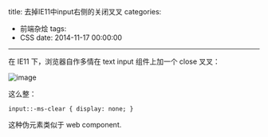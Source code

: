 title: 去掉IE11中input右侧的关闭叉叉
categories:
  - 前端杂烩
tags:
  - CSS
date: 2014-11-17 00:00:00
---


在 IE11 下，浏览器自作多情在 text input 组件上加一个 close 叉叉：

![image](https://cloud.githubusercontent.com/assets/2698003/5064209/825ef988-6e3e-11e4-900a-5fadd3465d94.png)

这么整：

    input::-ms-clear { display: none; } 
    
这种伪元素类似于 web component.
